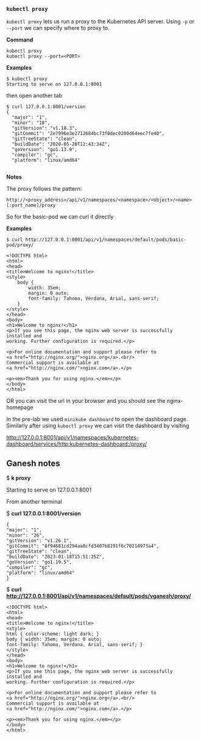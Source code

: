 

### `kubectl proxy`
`kubectl proxy` lets us run a proxy to the Kubernetes API server. Using `-p` or `--port` we can specify where to proxy to.

**Command**
```
kubectl proxy
kubectl proxy --port=<PORT>
```

**Examples**
```
$ kubectl proxy
Starting to serve on 127.0.0.1:8001

```

then open another tab
```
$ curl 127.0.0.1:8001/version
{
  "major": "1",
  "minor": "18",
  "gitVersion": "v1.18.3",
  "gitCommit": "2e7996e3e2712684bc73f0dec0200d64eec7fe40",
  "gitTreeState": "clean",
  "buildDate": "2020-05-20T12:43:34Z",
  "goVersion": "go1.13.9",
  "compiler": "gc",
  "platform": "linux/amd64"


```

**Notes**

The proxy follows the pattern:
```
http://<proxy_address>/api/v1/namespaces/<namespace>/<object>/<name>[:port_name]/proxy
```
So for the basic-pod we can curl it directly

**Examples**
```
$ curl http://127.0.0.1:8001/api/v1/namespaces/default/pods/basic-pod/proxy/

<!DOCTYPE html>
<html>
<head>
<title>Welcome to nginx!</title>
<style>
    body {
        width: 35em;
        margin: 0 auto;
        font-family: Tahoma, Verdana, Arial, sans-serif;
    }
</style>
</head>
<body>
<h1>Welcome to nginx!</h1>
<p>If you see this page, the nginx web server is successfully installed and
working. Further configuration is required.</p>

<p>For online documentation and support please refer to
<a href="http://nginx.org/">nginx.org</a>.<br/>
Commercial support is available at
<a href="http://nginx.com/">nginx.com</a>.</p>

<p><em>Thank you for using nginx.</em></p>
</body>
</html>

```
OR you can visit the url in your browser and you should see the nginx-homepage

In the pre-lab we used `minikube dashboard` to open the dashboard page. Similarly after using `kubectl proxy` we can visit the dashboard by visiting 

http://127.0.0.1:8001/api/v1/namespaces/kubernetes-dashboard/services/http:kubernetes-dashboard:/proxy/

## Ganesh notes

$ **k proxy**

Starting to serve on 127.0.0.1:8001

From another terminal

$ **curl 127.0.0.1:8001/version**

```aidl
{
"major": "1",
"minor": "26",
"gitVersion": "v1.26.1",
"gitCommit": "8f94681cd294aa8cfd3407b8191f6c70214973a4",
"gitTreeState": "clean",
"buildDate": "2023-01-18T15:51:25Z",
"goVersion": "go1.19.5",
"compiler": "gc",
"platform": "linux/amd64"
}
```


$ **curl http://127.0.0.1:8001/api/v1/namespaces/default/pods/vganesh/proxy/**
```aidl
<!DOCTYPE html>
<html>
<head>
<title>Welcome to nginx!</title>
<style>
html { color-scheme: light dark; }
body { width: 35em; margin: 0 auto;
font-family: Tahoma, Verdana, Arial, sans-serif; }
</style>
</head>
<body>
<h1>Welcome to nginx!</h1>
<p>If you see this page, the nginx web server is successfully installed and
working. Further configuration is required.</p>

<p>For online documentation and support please refer to
<a href="http://nginx.org/">nginx.org</a>.<br/>
Commercial support is available at
<a href="http://nginx.com/">nginx.com</a>.</p>

<p><em>Thank you for using nginx.</em></p>
</body>
</html>
```


